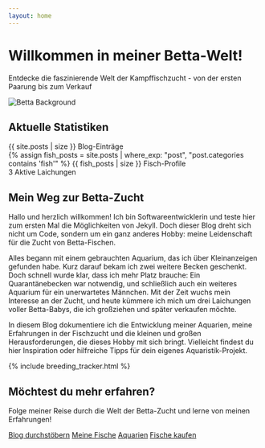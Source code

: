 ```yaml
---
layout: home
---
```


<div class="hero-section">
  <div class="hero-content">
    <h1>Willkommen in meiner Betta-Welt!</h1>
    <p class="hero-subtitle">Entdecke die faszinierende Welt der Kampffischzucht - von der ersten Paarung bis zum Verkauf</p>
   </div>
  <!-- Großes Hintergrund-Icon -->
  <img src="{{ '/assets/images/misc/icon.webp' | relative_url }}" alt="Betta Background" class="hero-background-icon">
</div>

<!-- Statistiken Card -->
<div class="content-card stats-card">
  <h2>Aktuelle Statistiken</h2>
  <div class="hero-stats">
    <div class="hero-stat">
      <span class="stat-number">{{ site.posts | size }}</span>
      <span class="stat-label">Blog-Einträge</span>
    </div>
    <div class="hero-stat">
      {% assign fish_posts = site.posts | where_exp: "post", "post.categories contains 'fish'" %}
      <span class="stat-number">{{ fish_posts | size }}</span>
      <span class="stat-label">Fisch-Profile</span>
    </div>
    <div class="hero-stat">
      <span class="stat-number">3</span>
      <span class="stat-label">Aktive Laichungen</span>
    </div>
  </div>
</div>

<!-- Einleitungstext Card -->
<div class="content-card intro-card">
  <h2>Mein Weg zur Betta-Zucht</h2>
  <p>Hallo und herzlich willkommen! Ich bin Softwareentwicklerin und teste hier zum ersten Mal die Möglichkeiten von Jekyll. Doch dieser Blog dreht sich nicht um Code, sondern um ein ganz anderes Hobby: meine Leidenschaft für die Zucht von Betta-Fischen.</p>
  
  <p>Alles begann mit einem gebrauchten Aquarium, das ich über Kleinanzeigen gefunden habe. Kurz darauf bekam ich zwei weitere Becken geschenkt. Doch schnell wurde klar, dass ich mehr Platz brauche: Ein Quarantänebecken war notwendig, und schließlich auch ein weiteres Aquarium für ein unerwartetes Männchen. Mit der Zeit wuchs mein Interesse an der Zucht, und heute kümmere ich mich um drei Laichungen voller Betta-Babys, die ich großziehen und später verkaufen möchte.</p>
  
  <p>In diesem Blog dokumentiere ich die Entwicklung meiner Aquarien, meine Erfahrungen in der Fischzucht und die kleinen und großen Herausforderungen, die dieses Hobby mit sich bringt. Vielleicht findest du hier Inspiration oder hilfreiche Tipps für dein eigenes Aquaristik-Projekt.</p>
</div>

<!-- Zucht-Fortschritt Card -->
<div class="content-card breeding-card">
  {% include breeding_tracker.html %}
</div>

<!-- Call-to-Action Card -->
<div class="content-card cta-card">
  <h2>Möchtest du mehr erfahren?</h2>
  <p>Folge meiner Reise durch die Welt der Betta-Zucht und lerne von meinen Erfahrungen!</p>
  <div class="cta-buttons">
    <a href="{{ '/blog/' | relative_url }}" class="cta-btn primary">Blog durchstöbern</a>
    <a href="{{ '/fish/' | relative_url }}" class="cta-btn secondary">Meine Fische</a>
    <a href="{{ '/tanks/' | relative_url }}" class="cta-btn secondary">Aquarien</a>
    <a href="{{ '/sale/' | relative_url }}" class="cta-btn accent">Fische kaufen</a>
  </div>
</div>
